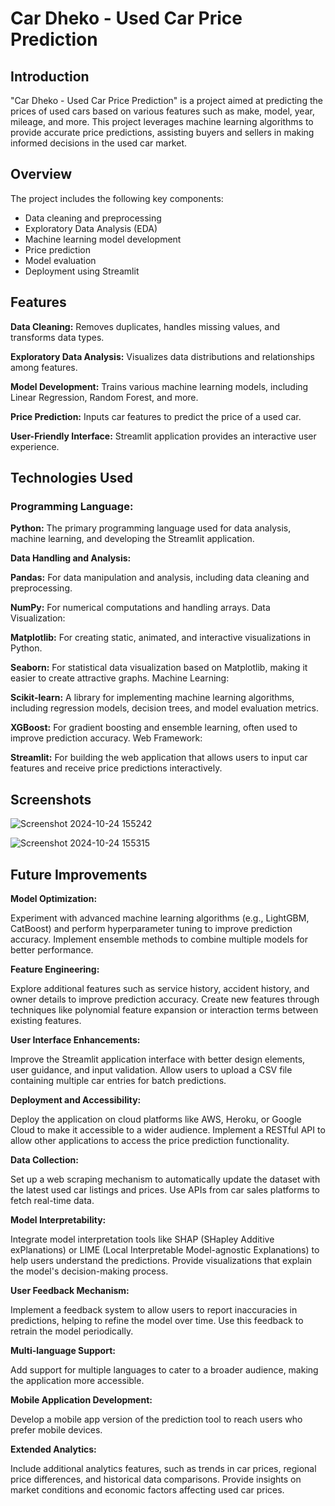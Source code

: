 # Car Dheko - Used Car Price Prediction

## Introduction

"Car Dheko - Used Car Price Prediction" is a project aimed at predicting the prices of used cars based on various features such as make, model, year, mileage, and more. This project leverages machine learning algorithms to provide accurate price predictions, assisting buyers and sellers in making informed decisions in the used car market.

## Overview

The project includes the following key components:

- Data cleaning and preprocessing
- Exploratory Data Analysis (EDA)
- Machine learning model development
- Price prediction
- Model evaluation
- Deployment using Streamlit

## Features

**Data Cleaning:** Removes duplicates, handles missing values, and transforms data types.

**Exploratory Data Analysis:** Visualizes data distributions and relationships among features.

**Model Development:** Trains various machine learning models, including Linear Regression, Random Forest, and more.

**Price Prediction:** Inputs car features to predict the price of a used car.

**User-Friendly Interface:** Streamlit application provides an interactive user experience.



## Technologies Used

### Programming Language:

**Python:** The primary programming language used for data analysis, machine learning, and developing the Streamlit application.

**Data Handling and Analysis:**

**Pandas:** For data manipulation and analysis, including data cleaning and preprocessing.

**NumPy:** For numerical computations and handling arrays.
Data Visualization:

**Matplotlib:** For creating static, animated, and interactive visualizations in Python.

**Seaborn:** For statistical data visualization based on Matplotlib, making it easier to create attractive graphs.
Machine Learning:

**Scikit-learn:** A library for implementing machine learning algorithms, including regression models, decision trees, and model evaluation metrics.

**XGBoost:** For gradient boosting and ensemble learning, often used to improve prediction accuracy.
Web Framework:

**Streamlit:** For building the web application that allows users to input car features and receive price predictions interactively.

## Screenshots

![Screenshot 2024-10-24 155242](https://github.com/user-attachments/assets/06c1c50b-f589-46a9-b9b6-b01b403cd948)



![Screenshot 2024-10-24 155315](https://github.com/user-attachments/assets/fcd273f0-e7b3-4ed4-88c3-44be07b2fee8)
## Future Improvements

**Model Optimization:**

Experiment with advanced machine learning algorithms (e.g., LightGBM, CatBoost) and perform hyperparameter tuning to improve prediction accuracy.
Implement ensemble methods to combine multiple models for better performance.

**Feature Engineering:**

Explore additional features such as service history, accident history, and owner details to improve prediction accuracy.
Create new features through techniques like polynomial feature expansion or interaction terms between existing features.

**User Interface Enhancements:**

Improve the Streamlit application interface with better design elements, user guidance, and input validation.
Allow users to upload a CSV file containing multiple car entries for batch predictions.

**Deployment and Accessibility:**

Deploy the application on cloud platforms like AWS, Heroku, or Google Cloud to make it accessible to a wider audience.
Implement a RESTful API to allow other applications to access the price prediction functionality.

**Data Collection:**

Set up a web scraping mechanism to automatically update the dataset with the latest used car listings and prices.
Use APIs from car sales platforms to fetch real-time data.

**Model Interpretability:**

Integrate model interpretation tools like SHAP (SHapley Additive exPlanations) or LIME (Local Interpretable Model-agnostic Explanations) to help users understand the predictions.
Provide visualizations that explain the model's decision-making process.

**User Feedback Mechanism:**

Implement a feedback system to allow users to report inaccuracies in predictions, helping to refine the model over time.
Use this feedback to retrain the model periodically.

**Multi-language Support:**

Add support for multiple languages to cater to a broader audience, making the application more accessible.

**Mobile Application Development:**

Develop a mobile app version of the prediction tool to reach users who prefer mobile devices.

**Extended Analytics:**

Include additional analytics features, such as trends in car prices, regional price differences, and historical data comparisons.
Provide insights on market conditions and economic factors affecting used car prices.
